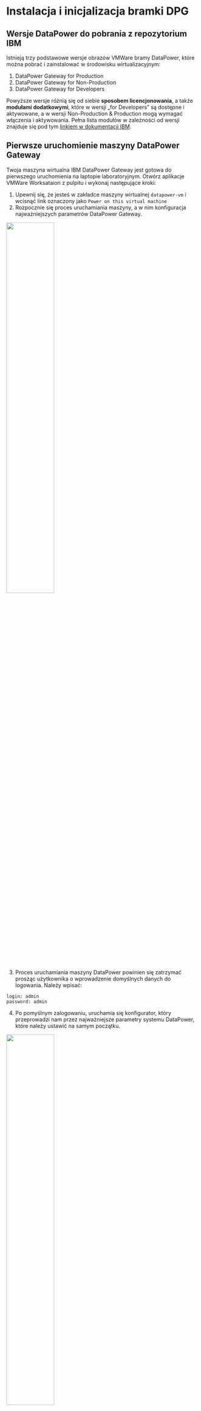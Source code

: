 # Instalacja i inicjalizacja bramki DPG

## Wersje DataPower do pobrania z repozytorium IBM

Istnieją trzy podstawowe wersje obrazów VMWare bramy DataPower, które można pobrać i zainstalować w środowisku wirtualizacyjnym:

1. DataPower Gateway for Production
2. DataPower Gateway for Non-Production
3. DataPower Gateway for Developers

Powyższe wersje różnią się od siebie **sposobem licencjonowania**, a także **modułami dodatkowymi**, które w wersji „for Developers” są dostępne i aktywowane, a w wersji Non-Production & Production mogą wymagać włączenia i aktywowania. Pełna lista modułów w zależności od wersji znajduje się pod tym [linkiem w dokumentacji IBM](https://www.ibm.com/docs/en/datapower-gateway/10.5.x?topic=management-available-modules-by-product).

## Pierwsze uruchomienie maszyny DataPower Gateway

Twoja maszyna wirtualna IBM DataPower Gateway jest gotowa do pierwszego uruchomienia na laptopie laboratoryjnym. Otwórz aplikacje VMWare Worksataion z pulpitu i wykonaj następujące kroki:

1. Upewnij się, że jesteś w zakładce maszyny wirtualnej `datapower-vm` i wcisnąć link oznaczony jako `Power on this virtual machine`
2. Rozpocznie się proces uruchamiania maszyny, a w nim konfiguracja najważniejszych parametrów DataPower Gateway.

<img src="../images/Lab1_18.png" width="50%">

3. Proces uruchamiania maszyny DataPower powinien się zatrzymać prosząc użytkownika o wprowadzenie domyślnych danych do logowania. Należy wpisać:

```
login: admin
password: admin
```

4. Po pomyślnym zalogowaniu, uruchamia się konfigurator, który przeprowadzi nam przez najważniejsze parametry systemu DataPower, które należy ustawić na samym początku.

<img src="../images/Lab1_19.png" width="50%">

5. W kolejnych krokach będziesz pytany o:

```
1.	Enable Secure Backup mode?: Y
2.	Confirm Secure Backup mode?: Y
3.	Enable Common Criteria Compability mode?: N
4.	Please enter new password: P@ssw0rd!
5.	Please re-enter new password to confirm: P@ssw0rd!
6.	Do you want to run the Installation Wizard? Y
7.	Step 1
8.	Do you want to configure network interfaces? Y
9.	Do you have this information? Y
10.	Do you want to configure the eth0 interfaces? Y
11.	Do you want to enable DHCP? Y
12.	Do you want to configure eth1 interface? N
13.	Do you want to configure eth2 interface? N
14.	Do you want to configure eth3 interface? N
15.	Step 2
16.	Do you want to configure network services? Y
17.	Do you want to configure DNS? N
18.	Do you want to define a unique system identified for the appliance? Y
19.	Enter a unique system identifier: idg1
20.	Do you want to configure remote management interface? Y
21.	Do you have this information? Y
22.	Do you want to enable SSH? Y
23.	Enter the local IP address [0 for all]: 0
24.	Enter the port number [22]: 22
25.	Do you want to enable WebGUI access? Y
26.	Enter the local IP address [0 for all]: 0
27.	Enter the port number [9090]: 9090
28.	Step 5
29.	Do you want to configure a user account that can reset passwords? N
30.	Step 6
31.	Do you want to configure the RAID array? N
32.	Step 7
33.	Do you want to review the current configuration? Y
34.	Do you want to save current configuration? Y
35.	Overwrite previously saved configuration? Y
```

<img src="../images/Lab1_20.png" width="50%">

6. Po zapisaniu konfiguracji, użytkownik jest proszony o akceptację umowy licencyjnej za pomocą interfejsu graficznego.

<img src="../images/Lab1_21.png" width="50%">

7. Aby dostać się przez przeglądarkę do interfejsu graficznego musimy poznać adres IP jaki został przydzielony maszynie DataPower poprzez DHCP. Pozostając w terminalu należy wykonać następujące komendy:

```
configure
show interface
```

<img src="../images/Lab1_22.png" width="50%">

8. Na stacji roboczej z której Panstwo korzystacie, adres IP może mieć inną wartość. Należy ją zapisać i wprowadzić do przeglądarki internetowej w postaci:

```
    https://adresIP:9090
```

Korzystając z przykładu powyżej, URL do interfejsu graficznego będzie następujący:

    https://192.168.226.129:9090

<img src="../images/Lab1_23.png" width="50%">

9. Przeglądarka ostrzeże przed niezaufanym certyfikatem. Należy zignorować tę informację i mimo to otworzyć stronę.

<img src="../images/Lab1_24.png" width="50%">

10. Zaloguj się, używając zmienionego wcześniej hasła:

```
Username: admin
Password: P@ssw0rd!
```

11. Następnie przejrzyj umowę licęcyjną i ją zaakceptuj.

<img src="../images/Lab1_25.png" width="60%">

12. Nie zamykaj żadnego z okien, poczekaj dłuższą chwilę (ok. 1 minuty). W tym czasie, maszyna DataPower aktywuje swoje wewnętrzne mechanizmy, aby za chwilę być gotowa to pracy.

<img src="../images/Lab1_26.png" width="60%">

13. W kolejnym kroku pojawia się ponownie ekran logowania. Należy wpisać te same dane:

```
Username: admin
Password: P@ssw0rd!
```

14. Pierwsze logowanie po akceptacji licencji również trwa trochę dłużej (ok. 20-40 sekund), a nastęnie użytkownik zostaje przeniesiony do ekranu głównego interfejsu DataPower. 

<img src="../images/Lab1_27.png" width="50%">

## Podstawowe kroki administracyjne po pierwszym zalogowaniu

Na tym etapie warto wykonać tych kilka podstawowych czynności administracyjnych:

1.	Wydłużenie czasu nieaktywności w interfejsie graficznym (na środowiskach deweloperskich i ewentualnie nie-produkcyjnych)
2.	Ustalenie własnych certyfikatów w interfejsie graficznym GUI

### Wydłużenie czasu nieaktywności w interfejsie graficznym

Aby zwiększyć ergonomię pracy w trakcie tego szkolenia dobrym pomysłem jest wydłużenie czasu nieaktywności interfejsu graficznego. Standardowo, użytkownik zostanie wylogowany po 600 sekundach co jest wartością właściwą wszędzie tam gdzie zależy nam na bezpieczenstwie. 

1. Na środowiskach deweloperskich lub szkoleniowych lepiej jest jednak wydłużyć ten czas na przykład do wartości 6000 sekund czyli 100 min. W tym celu w wyszukiwarce wpisz:

```
web management
```

<img src="../images/Lab1_28.png" width="50%">

2. Zmień wartość parametru: `Idle timeou`t z 600 na 6000 [seconds]

3. Dodatkowo w zakładce `Advanced` mamy możliwość wgrania własnych certyfikatów (Custom TLS server profile), którymi DataPower będzie się przedstawiał użytkownikom w przeglądarce. 

Po wykonaniu zmian, należy wcisnąć przycisk `Apply`, a następnie w prawym górnym rogu `Save Configuration`.

<img src="../images/Lab1_29.png" width="40%">

> [!WARNING]
> Wszystkie zmiany jakie wprowadzamy przyciskami `Apply` są zapisywane w pamięci RAM urządzenia i aplikowane natychmiast. Wciśnięcie linku `Save Configuration` powoduje permanentne zapisanie tych zmian na dyskach DataPower-a. 

### Ustalenie własnych certyfikatów w interfejsie graficznym GUI

W tym samym miejscu (Web Management Service), na zakładce Advance mamy możliwość podmiany domyśnych certyfikatów prezentowanych przeglądarce przez serwer DataPower w konsoli graficznej. Nie będziemy ich teraz tutaj zmieniać, ale warto pamiętać, że jest to jedna z pierwszych rzeczy jakie wykonuje się po inicjalizacji nowej maszyny z urządzeniem DataPower.

<img src="../images/Lab1_30.png" width="50%">

## Podsumowanie

Ten skrypy przeprowadza Administratora przez pierwsze kroki związane z uruchomieniem urządzenia DataPower w środowisku VMWare.

